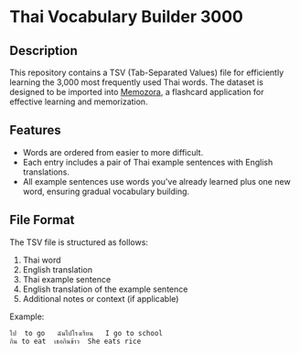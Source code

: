# Thai Vocabulary Builder 3000

## Description

This repository contains a TSV (Tab-Separated Values) file for efficiently learning the 3,000 most frequently used Thai words. The dataset is designed to be imported into [Memozora](https://memozora.com), a flashcard application for effective learning and memorization.

## Features

- Words are ordered from easier to more difficult.
- Each entry includes a pair of Thai example sentences with English translations.
- All example sentences use words you've already learned plus one new word, ensuring gradual vocabulary building.

## File Format

The TSV file is structured as follows:

1. Thai word
2. English translation
3. Thai example sentence
4. English translation of the example sentence
5. Additional notes or context (if applicable)

Example:

```
ไป	to go	ฉันไปโรงเรียน	I go to school
กิน	to eat	เธอกินข้าว	She eats rice
```
